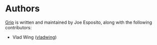Authors
=======

[Grip][home] is written and maintained by Joe Esposito,
along with the following contributors:

- Vlad Wing ([vladwing](https://github.com/vladwing))

[home]: README.md
